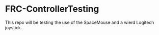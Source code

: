 # FRC-ControllerTesting

This repo will be testing the use of the SpaceMouse and a wierd Logitech joystick.